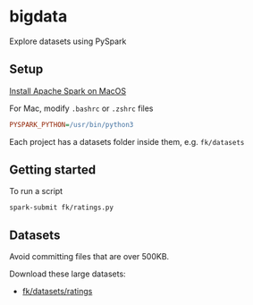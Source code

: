 # bigdata

Explore datasets using PySpark

## Setup

[Install Apache Spark on MacOS](https://notadatascientist.com/install-spark-on-macos/)

For Mac, modify `.bashrc` or `.zshrc` files
```ini
PYSPARK_PYTHON=/usr/bin/python3
```

Each project has a datasets folder inside them, e.g. `fk/datasets`

## Getting started

To run a script
```console
spark-submit fk/ratings.py
```

## Datasets

Avoid committing files that are over 500KB.

Download these large datasets:
- [fk/datasets/ratings](https://files.grouplens.org/datasets/movielens/ml-100k.zip)